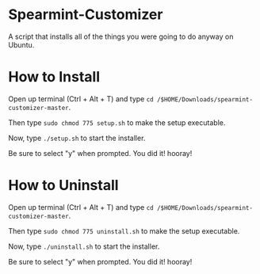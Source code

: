 # Spearmint-Customizer
A script that installs all of the things you were going to do anyway on Ubuntu.

# How to Install
Open up terminal (Ctrl + Alt + T) and type `cd /$HOME/Downloads/spearmint-customizer-master`.

Then type `sudo chmod 775 setup.sh` to make the setup executable.

Now, type `./setup.sh` to start the installer.

Be sure to select "y" when prompted.
You did it! hooray!

# How to Uninstall
Open up terminal (Ctrl + Alt + T) and type `cd /$HOME/Downloads/spearmint-customizer-master`.

Then type `sudo chmod 775 uninstall.sh` to make the setup executable.

Now, type `./uninstall.sh` to start the installer.

Be sure to select "y" when prompted.
You did it! hooray!
